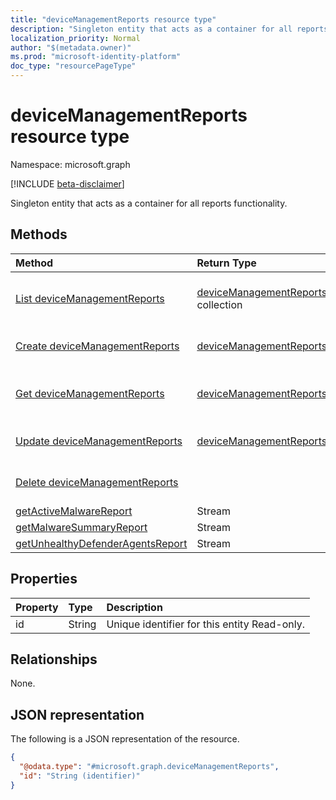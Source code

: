 ```yaml
---
title: "deviceManagementReports resource type"
description: "Singleton entity that acts as a container for all reports functionality."
localization_priority: Normal
author: "$(metadata.owner)"
ms.prod: "microsoft-identity-platform"
doc_type: "resourcePageType"
---
```


# deviceManagementReports resource type

Namespace: microsoft.graph

[!INCLUDE [beta-disclaimer](../../includes/beta-disclaimer.md)]

Singleton entity that acts as a container for all reports functionality.

## Methods

| Method                                                                                                 | Return Type                                                      | Description                                                            |
| :----------------------------------------------------------------------------------------------------- | :--------------------------------------------------------------- | :--------------------------------------------------------------------- |
| [List deviceManagementReports](../api/devicemanagementreports-list.md)                                 | [deviceManagementReports](deviceManagementReports.md) collection | List properties and relationships of a deviceManagementReports object. |
| [Create deviceManagementReports](../api/devicemanagementreports-create.md)                             | [deviceManagementReports](deviceManagementReports.md)            | Create a new deviceManagementReports object.                           |
| [Get deviceManagementReports](../api/devicemanagementreports-get.md)                                   | [deviceManagementReports](deviceManagementReports.md)            | Read properties and relationships of a deviceManagementReports object. |
| [Update deviceManagementReports](../api/devicemanagementreports-update.md)                             | [deviceManagementReports](deviceManagementReports.md)            | Update the properties of a deviceManagementReports object.             |
| [Delete deviceManagementReports](../api/devicemanagementreports-delete.md)                             |                                                                  | Delete a deviceManagementReports object.                               |
| [getActiveMalwareReport](../api/devicemanagementreports-getActiveMalwareReport.md)                     | Stream                                                           |                                                                        |
| [getMalwareSummaryReport](../api/devicemanagementreports-getMalwareSummaryReport.md)                   | Stream                                                           |                                                                        |
| [getUnhealthyDefenderAgentsReport](../api/devicemanagementreports-getUnhealthyDefenderAgentsReport.md) | Stream                                                           |                                                                        |

## Properties

| Property | Type   | Description                                  |
| :------- | :----- | :------------------------------------------- |
| id       | String | Unique identifier for this entity Read-only. |

## Relationships

None.

## JSON representation

The following is a JSON representation of the resource.

<!-- {
  "blockType": "resource",
  "keyProperty": "id",
  "@odata.type": "microsoft.graph.deviceManagementReports",
  "baseType": "microsoft.graph.entity",
  "openType": False
}
-->

```json
{
  "@odata.type": "#microsoft.graph.deviceManagementReports",
  "id": "String (identifier)"
}
```
